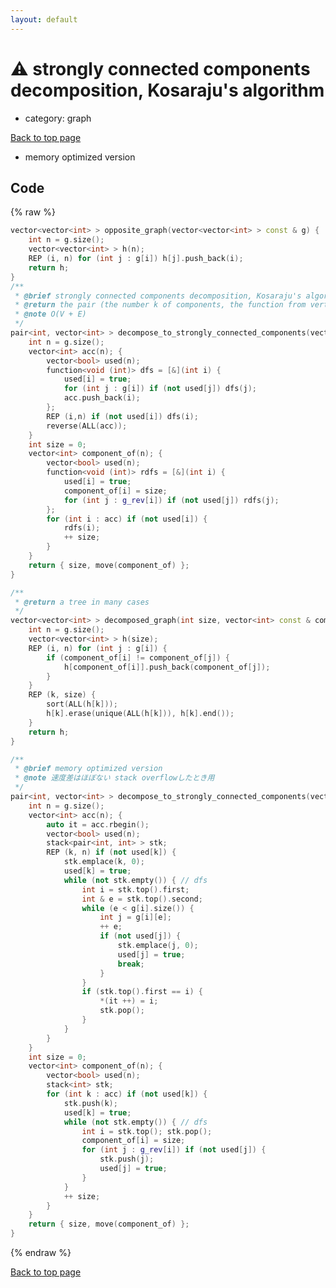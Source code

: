 ```yaml
---
layout: default
---
```


<!-- mathjax config similar to math.stackexchange -->
<script type="text/javascript" async
  src="https://cdnjs.cloudflare.com/ajax/libs/mathjax/2.7.5/MathJax.js?config=TeX-MML-AM_CHTML">
</script>
<script type="text/x-mathjax-config">
  MathJax.Hub.Config({
    TeX: { equationNumbers: { autoNumber: "AMS" }},
    tex2jax: {
      inlineMath: [ ['$','$'] ],
      processEscapes: true
    },
    "HTML-CSS": { matchFontHeight: false },
    displayAlign: "left",
    displayIndent: "2em"
  });
</script>

<script type="text/javascript" src="https://cdnjs.cloudflare.com/ajax/libs/jquery/3.4.1/jquery.min.js"></script>
<script src="https://cdn.jsdelivr.net/npm/jquery-balloon-js@1.1.2/jquery.balloon.min.js" integrity="sha256-ZEYs9VrgAeNuPvs15E39OsyOJaIkXEEt10fzxJ20+2I=" crossorigin="anonymous"></script>
<script type="text/javascript" src="../../assets/js/copy-button.js"></script>
<link rel="stylesheet" href="../../assets/css/copy-button.css" />


# :warning: strongly connected components decomposition, Kosaraju's algorithm
* category: graph


[Back to top page](../../index.html)

* memory optimized version


## Code
{% raw %}
```cpp
vector<vector<int> > opposite_graph(vector<vector<int> > const & g) {
    int n = g.size();
    vector<vector<int> > h(n);
    REP (i, n) for (int j : g[i]) h[j].push_back(i);
    return h;
}
/**
 * @brief strongly connected components decomposition, Kosaraju's algorithm
 * @return the pair (the number k of components, the function from vertices of g to components)
 * @note O(V + E)
 */
pair<int, vector<int> > decompose_to_strongly_connected_components(vector<vector<int> > const & g, vector<vector<int> > const & g_rev) {
    int n = g.size();
    vector<int> acc(n); {
        vector<bool> used(n);
        function<void (int)> dfs = [&](int i) {
            used[i] = true;
            for (int j : g[i]) if (not used[j]) dfs(j);
            acc.push_back(i);
        };
        REP (i,n) if (not used[i]) dfs(i);
        reverse(ALL(acc));
    }
    int size = 0;
    vector<int> component_of(n); {
        vector<bool> used(n);
        function<void (int)> rdfs = [&](int i) {
            used[i] = true;
            component_of[i] = size;
            for (int j : g_rev[i]) if (not used[j]) rdfs(j);
        };
        for (int i : acc) if (not used[i]) {
            rdfs(i);
            ++ size;
        }
    }
    return { size, move(component_of) };
}

/**
 * @return a tree in many cases
 */
vector<vector<int> > decomposed_graph(int size, vector<int> const & component_of, vector<vector<int> > const & g) {
    int n = g.size();
    vector<vector<int> > h(size);
    REP (i, n) for (int j : g[i]) {
        if (component_of[i] != component_of[j]) {
            h[component_of[i]].push_back(component_of[j]);
        }
    }
    REP (k, size) {
        sort(ALL(h[k]));
        h[k].erase(unique(ALL(h[k])), h[k].end());
    }
    return h;
}

/**
 * @brief memory optimized version
 * @note 速度差はほぼない stack overflowしたとき用
 */
pair<int, vector<int> > decompose_to_strongly_connected_components(vector<vector<int> > const & g, vector<vector<int> > const & g_rev) {
    int n = g.size();
    vector<int> acc(n); {
        auto it = acc.rbegin();
        vector<bool> used(n);
        stack<pair<int, int> > stk;
        REP (k, n) if (not used[k]) {
            stk.emplace(k, 0);
            used[k] = true;
            while (not stk.empty()) { // dfs
                int i = stk.top().first;
                int & e = stk.top().second;
                while (e < g[i].size()) {
                    int j = g[i][e];
                    ++ e;
                    if (not used[j]) {
                        stk.emplace(j, 0);
                        used[j] = true;
                        break;
                    }
                }
                if (stk.top().first == i) {
                    *(it ++) = i;
                    stk.pop();
                }
            }
        }
    }
    int size = 0;
    vector<int> component_of(n); {
        vector<bool> used(n);
        stack<int> stk;
        for (int k : acc) if (not used[k]) {
            stk.push(k);
            used[k] = true;
            while (not stk.empty()) { // dfs
                int i = stk.top(); stk.pop();
                component_of[i] = size;
                for (int j : g_rev[i]) if (not used[j]) {
                    stk.push(j);
                    used[j] = true;
                }
            }
            ++ size;
        }
    }
    return { size, move(component_of) };
}

```
{% endraw %}

[Back to top page](../../index.html)

